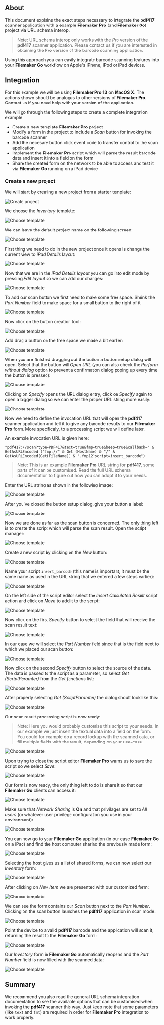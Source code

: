 ## About

This document explains the exact steps necessary to integrate the **pdf417** scanner application with a example **Filemaker Pro** (and **Filemaker Go**) project via URL schema interop.

> Note: URL schema interop only works with the *Pro* version of the **pdf417** scanner application. Please contact us if you are interested in obtaining the **Pro** version of the barcode scanning application.

Using this approach you can easily integrate barcode scanning features into your **Filemaker Go** workflow on Apple's iPhone, iPod or iPad devices.

## Integration

For this example we will be using **Filemaker Pro 13** on **MacOS X**. The actions shown should be analogus to other versions of **Filemaker Pro**. Contact us if you need help with your version of the application.

We will go through the following steps to create a complete integration example:

+ Create a new template **Filemaker Pro** project
+ Modify a form in the project to include a *Scan* button for invoking the barcode scanner
+ Add the necesary button click event code to transfer control to the scan application
+ Implement the **Filemaker Pro** script which will parse the result barcode data and insert it into a field on the form
+ Share the created form on the network to be able to access and test it via **Filemaker Go** running on a iPad device

### Create a new project

We will start by creating a new project from a starter template:

![Create project](screenshots/screen1.png)

We choose the *Inventory* template:

![Choose template](screenshots/screen2.png)

We can leave the default project name on the following screen:

![Choose template](screenshots/screen3.png)

First thing we need to do in the new project once it opens is change the current view to *iPad Details* layout:

![Choose template](screenshots/screen4.png)

Now that we are in the *iPad Details layout* you can go into edit mode by pressing *Edit layout* so we can add our changes:

![Choose template](screenshots/screen5.png)

To add our scan button we first need to make some free space. Shrink the *Part Number* field to make space for a small button to the right of it:

![Choose template](screenshots/screen6.png)

Now click on the button creation tool:

![Choose template](screenshots/screen7.png)

Add drag a button on the free space we made a bit earlier:

![Choose template](screenshots/screen8.png)

When you are finished dragging out the button a button setup dialog will open. Select that the button will *Open URL* (you can also check the *Perform without dialog* option to prevent a confirmation dialog poping up every time the button is pressed):

![Choose template](screenshots/screen9.png)

Clicking on *Specify* opens the URL dialog entry, click on *Specify* again to open a bigger dialog so we can enter the proper URL string more easily:

![Choose template](screenshots/screen10.png)

Now we need to define the invocation URL that will open the **pdf417** scanner application and tell it to give any barcode results to our **Filemaker Pro** form. More specificaly, to a processing script we will define later.

An example invocation URL is given here:

    "pdf417://scan?type=PDF417&text=true&fmp=true&beep=true&callback=" & GetAsURLEncoded ("fmp://" & Get (HostName) & "/" & GetAsURLEncoded(Get(FileName)) & ".fmp12?script=insert_barcode")

> Note: This is an example **Filemaker Pro** URL string for **pdf417**, some parts of it can be customised. Read the full URL schema documentation to figure out how you can adopt it to your needs.

Enter the URL string as shown in the following image:

![Choose template](screenshots/screen11.png)

After you've closed the button setup dialog, give your button a label:

![Choose template](screenshots/screen12.png)

Now we are done as far as the scan button is concerned. The only thing left is to create the script which will parse the scan result. Open the script manager:

![Choose template](screenshots/screen13.png)

Create a new script by clicking on the *New* button:

![Choose template](screenshots/screen14.png)

Name your script `insert_barcode` (this name is important, it must be the same name as used in the URL string that we entered a few steps earlier):

![Choose template](screenshots/screen15.png)

On the left side of the script editor select the *Insert Calculated Result* script action and click on *Move* to add it to the script:

![Choose template](screenshots/screen16.png)

Now click on the first *Specify* button to select the field that will receive the scan result text:

![Choose template](screenshots/screen17.png)

In our case we will select the *Part Number* field since that is the field next to which we placed our scan button:

![Choose template](screenshots/screen18.png)

Now click on the second *Specify* button to select the source of the data. The data is passed to the script as a parameter, so select *Get (ScriptParamter)* from the *Get functions* list:

![Choose template](screenshots/screen19.png)

After properly selecting *Get (ScriptParamter)* the dialog shoult look like this:

![Choose template](screenshots/screen20.png)

Our scan result processing script is now ready:

> Note: Here you would probably customise this script to your needs. In our example we just insert the textual data into a field on the form. You could for example do a record lookup with the scanned data, or fill multiple fields with the result, depending on your use-case.

![Choose template](screenshots/screen21.png)

Upon trying to close the script editor **Filemaker Pro** warns us to save the script so we select *Save*:

![Choose template](screenshots/screen22.png)

Our form is now ready, the only thing left to do is share it so that our **Filemaker Go** clients can access it:

![Choose template](screenshots/screen23.png)

Make sure that *Network Sharing* is **On** and that privilages are set to *All users* (or whatever user privilege configuration you use in your environment):

![Choose template](screenshots/screen24.png)

You can now go to your **Filemaker Go** application (in our case **Filemaker Go** on a iPad) and find the host computer sharing the previously made form:

![Choose template](screenshots/ipad1.png)

Selecting the host gives us a list of shared forms, we can now select our *Inventory* form:

![Choose template](screenshots/ipad2.png)

After clicking on *New Item* we are presented with our customized form:

![Choose template](screenshots/ipad3.png)

We can see the form contains our *Scan* button next to the *Part Number*. Clicking on the scan button launches the **pdf417** application in scan mode:

![Choose template](screenshots/ipad4.png)

Point the device to a valid **pdf417** barcode and the application will scan it, returning the result to the **Filemaker Go** form:

![Choose template](screenshots/ipad5.png)

Our *Inventory* form in **Filemaker Go** automatically reopens and the *Part Number* field is now filled with the scanned data:

![Choose template](screenshots/ipad6.png)

## Summary

We recommend you also read the general URL schema integration documentation to see the available options that can be customised when invoking the **pdf417** scanner this way. Just keep note that some parameters (like `text` and `fmt`) are required in order for **Filemaker Pro** integration to work properly.
